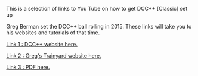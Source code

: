 This is a selection of links to You Tube on how to get DCC++ [Classic] set up

Greg Berman set the DCC++ ball rolling in 2015. These links will take you to his websites and tutorials of that time. 

[Link 1 : DCC++ website here.](https://sites.google.com/site/dccppsite/)

[Link 2 : Greg's Trainyard website here.](https://gregstrainyard.com)

[Link 3 : PDF here.](https://gregstrainyard.com/wp-content/uploads/2017/05/dcc_pp.pdf)
